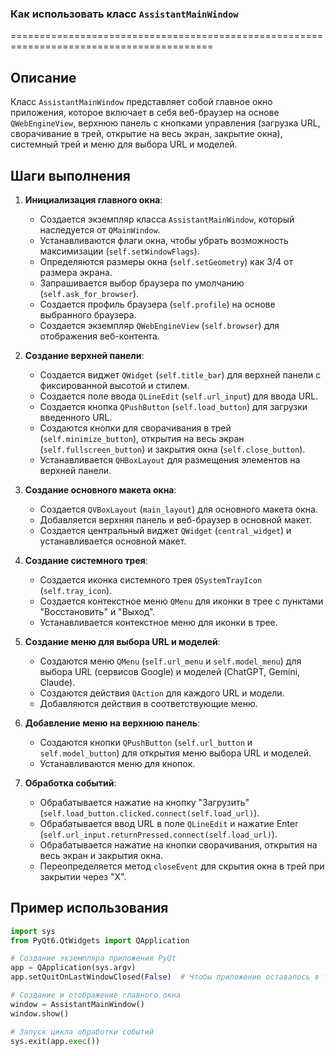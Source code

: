### Как использовать класс `AssistantMainWindow`
=========================================================================================

Описание
-------------------------
Класс `AssistantMainWindow` представляет собой главное окно приложения, которое включает в себя веб-браузер на основе `QWebEngineView`, верхнюю панель с кнопками управления (загрузка URL, сворачивание в трей, открытие на весь экран, закрытие окна), системный трей и меню для выбора URL и моделей.

Шаги выполнения
-------------------------
1. **Инициализация главного окна**:
   - Создается экземпляр класса `AssistantMainWindow`, который наследуется от `QMainWindow`.
   - Устанавливаются флаги окна, чтобы убрать возможность максимизации (`self.setWindowFlags`).
   - Определяются размеры окна (`self.setGeometry`) как 3/4 от размера экрана.
   - Запрашивается выбор браузера по умолчанию (`self.ask_for_browser`).
   - Создается профиль браузера (`self.profile`) на основе выбранного браузера.
   - Создается экземпляр `QWebEngineView` (`self.browser`) для отображения веб-контента.

2. **Создание верхней панели**:
   - Создается виджет `QWidget` (`self.title_bar`) для верхней панели с фиксированной высотой и стилем.
   - Создается поле ввода `QLineEdit` (`self.url_input`) для ввода URL.
   - Создается кнопка `QPushButton` (`self.load_button`) для загрузки введенного URL.
   - Создаются кнопки для сворачивания в трей (`self.minimize_button`), открытия на весь экран (`self.fullscreen_button`) и закрытия окна (`self.close_button`).
   - Устанавливается `QHBoxLayout` для размещения элементов на верхней панели.

3. **Создание основного макета окна**:
   - Создается `QVBoxLayout` (`main_layout`) для основного макета окна.
   - Добавляется верхняя панель и веб-браузер в основной макет.
   - Создается центральный виджет `QWidget` (`central_widget`) и устанавливается основной макет.

4. **Создание системного трея**:
   - Создается иконка системного трея `QSystemTrayIcon` (`self.tray_icon`).
   - Создается контекстное меню `QMenu` для иконки в трее с пунктами "Восстановить" и "Выход".
   - Устанавливается контекстное меню для иконки в трее.

5. **Создание меню для выбора URL и моделей**:
   - Создаются меню `QMenu` (`self.url_menu` и `self.model_menu`) для выбора URL (сервисов Google) и моделей (ChatGPT, Gemini, Claude).
   - Создаются действия `QAction` для каждого URL и модели.
   - Добавляются действия в соответствующие меню.

6. **Добавление меню на верхнюю панель**:
   - Создаются кнопки `QPushButton` (`self.url_button` и `self.model_button`) для открытия меню выбора URL и моделей.
   - Устанавливаются меню для кнопок.

7. **Обработка событий**:
   - Обрабатывается нажатие на кнопку "Загрузить" (`self.load_button.clicked.connect(self.load_url)`).
   - Обрабатывается ввод URL в поле `QLineEdit` и нажатие Enter (`self.url_input.returnPressed.connect(self.load_url)`).
   - Обрабатывается нажатие на кнопки сворачивания, открытия на весь экран и закрытия окна.
   - Переопределяется метод `closeEvent` для скрытия окна в трей при закрытии через "X".

Пример использования
-------------------------

```python
import sys
from PyQt6.QtWidgets import QApplication

# Создание экземпляра приложения PyQt
app = QApplication(sys.argv)
app.setQuitOnLastWindowClosed(False)  # Чтобы приложение оставалось в трее

# Создание и отображение главного окна
window = AssistantMainWindow()
window.show()

# Запуск цикла обработки событий
sys.exit(app.exec())